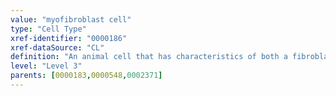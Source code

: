 ```yaml
---
value: "myofibroblast cell"
type: "Cell Type"
xref-identifier: "0000186"
xref-dataSource: "CL"
definition: "An animal cell that has characteristics of both a fibroblast cell and a smooth muscle cell.|Myofibroblasts are alpha-SMA-positive, CD34-negative, CD45-negative. They are reportedly capable of secreting IL-1beta, IL-6, and TNF-alpha."
level: "Level 3"
parents: [0000183,0000548,0002371]
---
```

